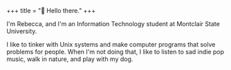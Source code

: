 +++
title = "&#x1F44B; Hello there."
+++

I'm Rebecca, and I'm an Information Technology student at Montclair State University.

I like to tinker with Unix systems and make computer programs that solve problems for people. When I'm not doing that, I like to listen to sad indie pop music, walk in nature, and play with my dog.